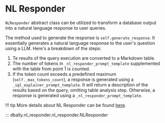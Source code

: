 # NL Responder

`NLResponder` abstract class can be utilized to transform a database output into a natural language response to user queries.

The method used to generate the response is `self.generate_response`. It essentially generates a natural language response to the user's question using a LLM. Here's a breakdown of the steps:

1. Te results of the query execution are converted to a Markdown table.
2. The number of tokens in `_nl_responder_prompt_template` supplemented with the table from point 1 is counted.
3. If the token count exceeds a predefined maximum (`self._max_tokens_count`), a response is generated using a `_iql_explainer_prompt_template`.
It will return a description of the results based on the query, omitting table analysis step.
Otherwise, a response is generated using a `_nl_responder_prompt_template`.

!!! tip
    More details about NL Responder can be found [here](../concepts/nl_responder.md).

::: dbally.nl_responder.nl_responder.NLResponder
